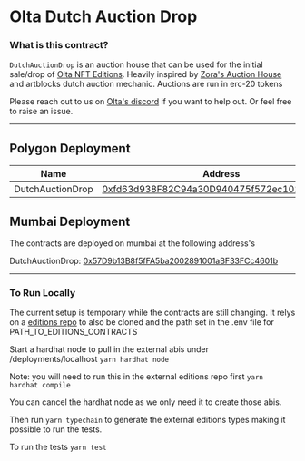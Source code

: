 # Olta Dutch Auction Drop

### What is this contract?
`DutchAuctionDrop` is an auction house that can be used for the initial sale/drop of [Olta NFT Editions](https://github.com/olta-art/olta-nft-editions). Heavily inspired by [Zora's Auction House](https://github.com/ourzora/auction-house) and artblocks dutch auction mechanic. Auctions are run in erc-20 tokens

Please reach out to us on [Olta's discord](https://discord.gg/CAXNKzMa5A) if you want to help out. Or feel free to raise an issue.

---

## Polygon Deployment
| Name | Address |
|---|---|
| DutchAuctionDrop | [0xfd63d938F82C94a30D940475f572ec10214ed907](https://polygonscan.com/address/0xfd63d938F82C94a30D940475f572ec10214ed907) |

## Mumbai Deployment

The contracts are deployed on mumbai at the following address's

DutchAuctionDrop: [0x57D9b13B8f5fFA5ba2002891001aBF33FCc4601b](https://mumbai.polygonscan.com/address/0x57D9b13B8f5fFA5ba2002891001aBF33FCc4601b)

---

### To Run Locally

The current setup is temporary while the contracts are still changing.
It relys on a [editions repo](https://github.com/olta-art/olta-nft-editions) to also be cloned and the path set in the .env file for PATH_TO_EDITIONS_CONTRACTS

Start a hardhat node to pull in the external abis under /deployments/localhost
```yarn hardhat node```

Note: you will need to run this in the external editions repo first
```yarn hardhat compile```

You can cancel the hardhat node as we only need it to create those abis.

Then run ```yarn typechain``` to generate the external editions types making it possible to run the tests.

To run the tests
```yarn test```